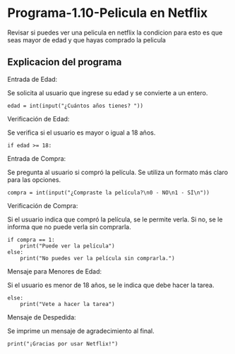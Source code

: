 # Programa-1.10-Pelicula en Netflix
Revisar si puedes ver una pelicula en netflix la condicion para esto es que seas mayor de edad y que hayas comprado la pelicula
## Explicacion del programa 
Entrada de Edad:

Se solicita al usuario que ingrese su edad y se convierte a un entero.
```
edad = int(input("¿Cuántos años tienes? "))
```
Verificación de Edad:

Se verifica si el usuario es mayor o igual a 18 años.
```
if edad >= 18:
```
Entrada de Compra:

Se pregunta al usuario si compró la película. Se utiliza un formato más claro para las opciones.
```
compra = int(input("¿Compraste la película?\n0 - NO\n1 - SÍ\n"))
```
Verificación de Compra:

Si el usuario indica que compró la película, se le permite verla. Si no, se le informa que no puede verla sin comprarla.
```
if compra == 1:
    print("Puede ver la película")
else:
    print("No puedes ver la película sin comprarla.")
```
Mensaje para Menores de Edad:

Si el usuario es menor de 18 años, se le indica que debe hacer la tarea.
```
else:
    print("Vete a hacer la tarea")
```
Mensaje de Despedida:

Se imprime un mensaje de agradecimiento al final.
```
print("¡Gracias por usar Netflix!")
```
